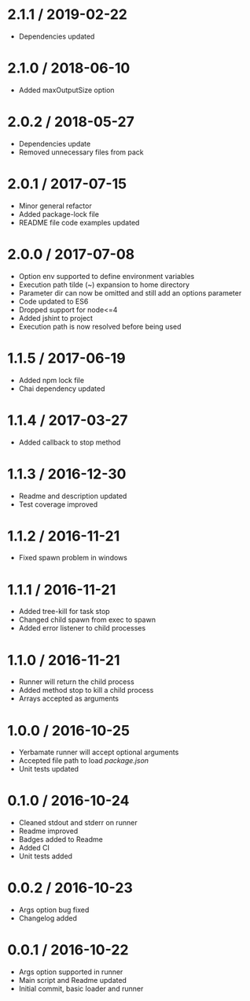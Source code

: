 2.1.1 / 2019-02-22
==================

  * Dependencies updated

2.1.0 / 2018-06-10
==================

  * Added maxOutputSize option

2.0.2 / 2018-05-27
==================

  * Dependencies update
  * Removed unnecessary files from pack

2.0.1 / 2017-07-15
==================

  * Minor general refactor
  * Added package-lock file
  * README file code examples updated

2.0.0 / 2017-07-08
==================

  * Option env supported to define environment variables
  * Execution path tilde (~) expansion to home directory
  * Parameter dir can now be omitted and still add an options parameter
  * Code updated to ES6
  * Dropped support for node<=4
  * Added jshint to project
  * Execution path is now resolved before being used

1.1.5 / 2017-06-19
==================

  * Added npm lock file
  * Chai dependency updated

1.1.4 / 2017-03-27
==================

  * Added callback to stop method

1.1.3 / 2016-12-30
==================

  * Readme and description updated
  * Test coverage improved

1.1.2 / 2016-11-21
==================

  * Fixed spawn problem in windows

1.1.1 / 2016-11-21
==================

  * Added tree-kill for task stop
  * Changed child spawn from exec to spawn
  * Added error listener to child processes

1.1.0 / 2016-11-21
==================

  * Runner will return the child process
  * Added method stop to kill a child process
  * Arrays accepted as arguments

1.0.0 / 2016-10-25
==================

  * Yerbamate runner will accept optional arguments
  * Accepted file path to load _package.json_
  * Unit tests updated

0.1.0 / 2016-10-24
==================

  * Cleaned stdout and stderr on runner
  * Readme improved
  * Badges added to Readme
  * Added CI
  * Unit tests added

0.0.2 / 2016-10-23
==================

  * Args option bug fixed
  * Changelog added

0.0.1 / 2016-10-22
==================

  * Args option supported in runner
  * Main script and Readme updated
  * Initial commit, basic loader and runner
